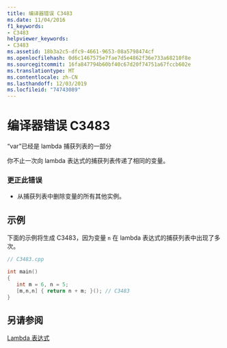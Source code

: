 ```yaml
---
title: 编译器错误 C3483
ms.date: 11/04/2016
f1_keywords:
- C3483
helpviewer_keywords:
- C3483
ms.assetid: 18b3a2c5-dfc9-4661-9653-08a5798474cf
ms.openlocfilehash: 0d6c1467575e7fae7d5e4862f36e733a68210f8e
ms.sourcegitcommit: 16fa847794b60bf40c67d20f74751a67fccb602e
ms.translationtype: MT
ms.contentlocale: zh-CN
ms.lasthandoff: 12/03/2019
ms.locfileid: "74743089"
---
```

# <a name="compiler-error-c3483"></a>编译器错误 C3483

“var”已经是 lambda 捕获列表的一部分

你不止一次向 lambda 表达式的捕获列表传递了相同的变量。

### <a name="to-correct-this-error"></a>更正此错误

- 从捕获列表中删除变量的所有其他实例。

## <a name="example"></a>示例

下面的示例将生成 C3483，因为变量 `n` 在 lambda 表达式的捕获列表中出现了多次。

```cpp
// C3483.cpp

int main()
{
   int m = 6, n = 5;
   [m,n,n] { return n + m; }(); // C3483
}
```

## <a name="see-also"></a>另请参阅

[Lambda 表达式](../../cpp/lambda-expressions-in-cpp.md)
